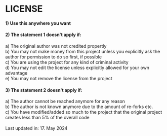 LICENSE
=======

####  1) Use this anywhere you want

#### 2) The statement 1 doesn't apply if:
a) The original author was not credited propertly                                <br>
b) You may not make money from this project unless you explicitly ask the author for permission to do so first, if possible <br>
c) You are using the project for any kind of criminal activity                   <br>
d) You may not edit the license unless explicitly allowed for your own advantage <br>
e) You may not remove the license from the project                               <br>
    
#### 3) The statement 2 doesn't apply if:
a) The author cannot be reached anymore for any reason <br>
b) The author is not known anymore due to the amount of re-forks etc. <br>
c) You have modified/added so much to the project that the original project creates less than 5% of the overall code <br>
<br>
Last updated in: 17. May 2024
